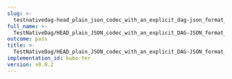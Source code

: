 ```yaml
---
slug: >-
  testnativedag-head_plain_json_codec_with_an_explicit_dag-json_format_returns_http_200-header_etag
full_name: >-
  TestNativeDag/HEAD_plain_JSON_codec_with_an_explicit_DAG-JSON_format_returns_HTTP_200/Header_Etag
outcome: pass
title: >-
  TestNativeDag/HEAD_plain_JSON_codec_with_an_explicit_DAG-JSON_format_returns_HTTP_200/Header_Etag
implementation_id: kubo-ter
version: v0.0.2
---
```


